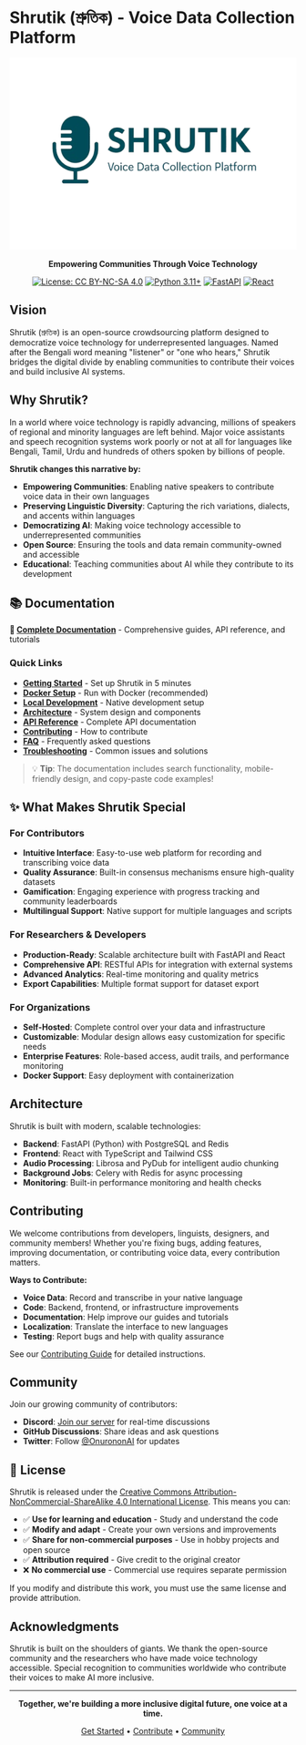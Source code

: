 # Shrutik (শ্রুতিক) - Voice Data Collection Platform

<div align="center">

![Shrutik Logo](assets/logo.png)

**Empowering Communities Through Voice Technology**

[![License: CC BY-NC-SA 4.0](https://img.shields.io/badge/License-CC%20BY--NC--SA%204.0-lightgrey.svg)](https://creativecommons.org/licenses/by-nc-sa/4.0/)
[![Python 3.11+](https://img.shields.io/badge/python-3.11+-blue.svg)](https://www.python.org/downloads/)
[![FastAPI](https://img.shields.io/badge/FastAPI-0.104+-green.svg)](https://fastapi.tiangolo.com/)
[![React](https://img.shields.io/badge/React-18+-blue.svg)](https://reactjs.org/)

</div>

## Vision

Shrutik (শ্রুতিক) is an open-source crowdsourcing platform designed to democratize voice technology for underrepresented languages. Named after the Bengali word meaning "listener" or "one who hears," Shrutik bridges the digital divide by enabling communities to contribute their voices and build inclusive AI systems.

## Why Shrutik?

In a world where voice technology is rapidly advancing, millions of speakers of regional and minority languages are left behind. Major voice assistants and speech recognition systems work poorly or not at all for languages like Bengali, Tamil, Urdu and hundreds of others spoken by billions of people.

**Shrutik changes this narrative by:**

- **Empowering Communities**: Enabling native speakers to contribute voice data in their own languages
- **Preserving Linguistic Diversity**: Capturing the rich variations, dialects, and accents within languages  
- **Democratizing AI**: Making voice technology accessible to underrepresented communities
- **Open Source**: Ensuring the tools and data remain community-owned and accessible
- **Educational**: Teaching communities about AI while they contribute to its development

## 📚 Documentation

**📖 [Complete Documentation](https://onuronon-lab.github.io/Shrutik/)** - Comprehensive guides, API reference, and tutorials

### Quick Links
- **[Getting Started](https://onuronon-lab.github.io/Shrutik/getting-started.html)** - Set up Shrutik in 5 minutes
- **[Docker Setup](https://onuronon-lab.github.io/Shrutik/docker-local-setup.html)** - Run with Docker (recommended)
- **[Local Development](https://onuronon-lab.github.io/Shrutik/local-development.html)** - Native development setup
- **[Architecture](https://onuronon-lab.github.io/Shrutik/architecture.html)** - System design and components
- **[API Reference](https://onuronon-lab.github.io/Shrutik/api-reference.html)** - Complete API documentation
- **[Contributing](https://onuronon-lab.github.io/Shrutik/contributing.html)** - How to contribute
- **[FAQ](https://onuronon-lab.github.io/Shrutik/faq.html)** - Frequently asked questions
- **[Troubleshooting](https://onuronon-lab.github.io/Shrutik/troubleshooting.html)** - Common issues and solutions

> 💡 **Tip**: The documentation includes search functionality, mobile-friendly design, and copy-paste code examples!

## ✨ What Makes Shrutik Special

### For Contributors
- **Intuitive Interface**: Easy-to-use web platform for recording and transcribing voice data
- **Quality Assurance**: Built-in consensus mechanisms ensure high-quality datasets
- **Gamification**: Engaging experience with progress tracking and community leaderboards
- **Multilingual Support**: Native support for multiple languages and scripts

### For Researchers & Developers
- **Production-Ready**: Scalable architecture built with FastAPI and React
- **Comprehensive API**: RESTful APIs for integration with external systems
- **Advanced Analytics**: Real-time monitoring and quality metrics
- **Export Capabilities**: Multiple format support for dataset export

### For Organizations
- **Self-Hosted**: Complete control over your data and infrastructure
- **Customizable**: Modular design allows easy customization for specific needs
- **Enterprise Features**: Role-based access, audit trails, and performance monitoring
- **Docker Support**: Easy deployment with containerization

## Architecture

Shrutik is built with modern, scalable technologies:

- **Backend**: FastAPI (Python) with PostgreSQL and Redis
- **Frontend**: React with TypeScript and Tailwind CSS
- **Audio Processing**: Librosa and PyDub for intelligent audio chunking
- **Background Jobs**: Celery with Redis for async processing
- **Monitoring**: Built-in performance monitoring and health checks

## Contributing

We welcome contributions from developers, linguists, designers, and community members! Whether you're fixing bugs, adding features, improving documentation, or contributing voice data, every contribution matters.

**Ways to Contribute:**
- **Voice Data**: Record and transcribe in your native language
- **Code**: Backend, frontend, or infrastructure improvements  
- **Documentation**: Help improve our guides and tutorials
- **Localization**: Translate the interface to new languages
- **Testing**: Report bugs and help with quality assurance

See our [Contributing Guide](docs/contributing.md) for detailed instructions.

## Community

Join our growing community of contributors:

- **Discord**: [Join our server](https://discord.gg/9hZ9eW8ARk) for real-time discussions
- **GitHub Discussions**: Share ideas and ask questions
- **Twitter**: Follow [@OnurononAI](https://twitter.com/ShrutikVoice) for updates

## 📄 License

Shrutik is released under the [Creative Commons Attribution-NonCommercial-ShareAlike 4.0 International License](LICENSE). This means you can:

- ✅ **Use for learning and education** - Study and understand the code
- ✅ **Modify and adapt** - Create your own versions and improvements  
- ✅ **Share for non-commercial purposes** - Use in hobby projects and open source
- ✅ **Attribution required** - Give credit to the original creator
- ❌ **No commercial use** - Commercial use requires separate permission

If you modify and distribute this work, you must use the same license and provide attribution.

## Acknowledgments

Shrutik is built on the shoulders of giants. We thank the open-source community and the researchers who have made voice technology accessible. Special recognition to communities worldwide who contribute their voices to make AI more inclusive.

---

<div align="center">

**Together, we're building a more inclusive digital future, one voice at a time.**

[Get Started](docs/getting-started.md) • [Contribute](docs/contributing.md) • [Community](https://discord.gg/9hZ9eW8ARk)

</div>